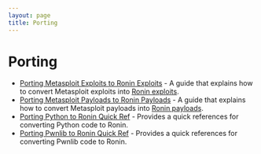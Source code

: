 ```yaml
---
layout: page
title: Porting
---
```


# Porting

* [Porting Metasploit Exploits to Ronin Exploits](metasploit-exploits-to-ronin-exploits/) -
  A guide that explains how to convert Metasploit exploits into
  [Ronin exploits][ronin-exploits].
* [Porting Metasploit Payloads to Ronin Payloads](metasploit-payloads-to-ronin-payloads/) -
  A guide that explains how to convert Metasploit payloads into
  [Ronin payloads][ronin-payloads].
* [Porting Python to Ronin Quick Ref](python-to-ronin-quick-ref/) -
  Provides a quick references for converting Python code to Ronin.
* [Porting Pwnlib to Ronin Quick Ref](pwnlib-to-ronin-quick-ref/) -
  Provides a quick references for converting Pwnlib code to Ronin.

[ronin-exploits]: https://github.com/ronin-rb/ronin-exploits#readme
[ronin-payloads]: https://github.com/ronin-rb/ronin-payloads#readme
